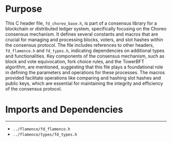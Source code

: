 # Purpose
This C header file, `fd_choreo_base.h`, is part of a consensus library for a blockchain or distributed ledger system, specifically focusing on the Choreo consensus mechanism. It defines several constants and macros that are crucial for managing and processing blocks, voters, and slot hashes within the consensus protocol. The file includes references to other headers, `fd_flamenco.h` and `fd_types.h`, indicating dependencies on additional types and functionalities. Key components of the consensus mechanism, such as block and vote equivocation, fork choice rules, and the TowerBFT algorithm, are mentioned, suggesting that this file plays a foundational role in defining the parameters and operations for these processes. The macros provided facilitate operations like comparing and hashing slot hashes and public keys, which are essential for maintaining the integrity and efficiency of the consensus protocol.
# Imports and Dependencies

---
- `../flamenco/fd_flamenco.h`
- `../flamenco/types/fd_types.h`


